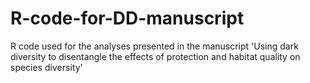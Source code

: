 # R-code-for-DD-manuscript
R code used for the analyses presented in the manuscript 'Using dark diversity to disentangle the effects of protection and habitat quality on species diversity'
